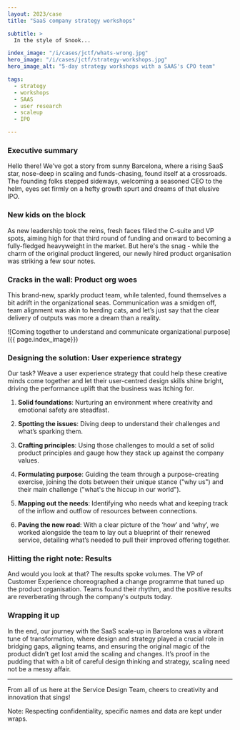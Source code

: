 ```yaml
---
layout: 2023/case
title: "SaaS company strategy workshops"

subtitle: >
  In the style of Snook...

index_image: "/i/cases/jctf/whats-wrong.jpg"
hero_image: "/i/cases/jctf/strategy-workshops.jpg"
hero_image_alt: "5-day strategy workshops with a SAAS's CPO team"

tags: 
  - strategy
  - workshops
  - SAAS
  - user research
  - scaleup
  - IPO

---
```



### Executive summary

Hello there! We've got a story from sunny Barcelona, where a rising SaaS star, nose-deep in scaling and funds-chasing, found itself at a crossroads. The founding folks stepped sideways, welcoming a seasoned CEO to the helm, eyes set firmly on a hefty growth spurt and dreams of that elusive IPO.

### New kids on the block

As new leadership took the reins, fresh faces filled the C-suite and VP spots, aiming high for that third round of funding and onward to becoming a fully-fledged heavyweight in the market. But here's the snag - while the charm of the original product lingered, our newly hired product organisation was striking a few sour notes.

### Cracks in the wall: Product org woes

This brand-new, sparkly product team, while talented, found themselves a bit adrift in the organizational seas. Communication was a smidgen off, team alignment was akin to herding cats, and let’s just say that the clear delivery of outputs was more a dream than a reality. 

![Coming together to understand and communicate organizational purpose]({{ page.index_image}})

### Designing the solution: User experience strategy

Our task? Weave a user experience strategy that could help these creative minds come together and let their user-centred design skills shine bright, driving the performance uplift that the business was itching for.

1. **Solid foundations**: Nurturing an environment where creativity and emotional safety are steadfast.
   
2. **Spotting the issues**: Diving deep to understand their challenges and what’s sparking them.

3. **Crafting principles**: Using those challenges to mould a set of solid product principles and gauge how they stack up against the company values.

4. **Formulating purpose**: Guiding the team through a purpose-creating exercise, joining the dots between their unique stance ("why us") and their main challenge ("what's the hiccup in our world").

5. **Mapping out the needs**: Identifying who needs what and keeping track of the inflow and outflow of resources between connections.

6. **Paving the new road**: With a clear picture of the ‘how’ and ‘why’, we worked alongside the team to lay out a blueprint of their renewed service, detailing what’s needed to pull their improved offering together.

### Hitting the right note: Results

And would you look at that? The results spoke volumes. The VP of Customer Experience choreographed a change programme that tuned up the product organisation. Teams found their rhythm, and the positive results are reverberating through the company's outputs today.

### Wrapping it up

In the end, our journey with the SaaS scale-up in Barcelona was a vibrant tune of transformation, where design and strategy played a crucial role in bridging gaps, aligning teams, and ensuring the original magic of the product didn’t get lost amid the scaling and changes. It’s proof in the pudding that with a bit of careful design thinking and strategy, scaling need not be a messy affair.

---

From all of us here at the Service Design Team, cheers to creativity and innovation that sings!

Note: Respecting confidentiality, specific names and data are kept under wraps.
